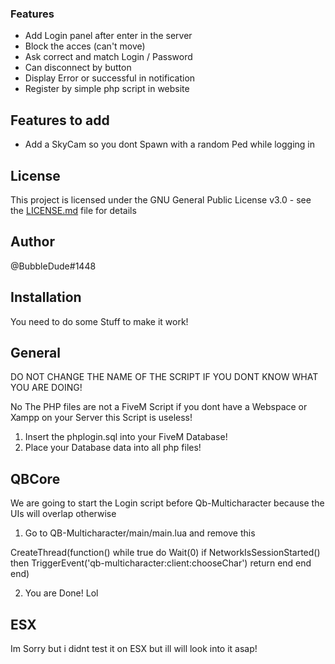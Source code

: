 ### Features ###

- Add Login panel after enter in the server
- Block the acces (can't move)
- Ask correct and match Login / Password
- Can disconnect by button
- Display Error or successful in notification
- Register by simple php script in website

## Features to add ##

- Add a SkyCam so you dont Spawn with a random Ped while logging in

## License ##

This project is licensed under the GNU General Public License v3.0 - see the [LICENSE.md](LICENSE.md) file for details


## Author ##

@BubbleDude#1448

## Installation ##

You need to do some Stuff to make it work!

## General ##

DO NOT CHANGE THE NAME OF THE SCRIPT IF YOU DONT KNOW WHAT YOU ARE DOING!

No The PHP files are not a FiveM Script if you dont have a Webspace or Xampp on your Server this Script is useless!

1. Insert the phplogin.sql into your FiveM Database!
2. Place your Database data into all php files!

## QBCore ##

We are going to start the Login script before Qb-Multicharacter because the UIs will overlap otherwise

1. Go to QB-Multicharacter/main/main.lua and remove this

CreateThread(function()
	while true do
		Wait(0)
		if NetworkIsSessionStarted() then
			TriggerEvent('qb-multicharacter:client:chooseChar')
			return
		end
	end
end)

2. You are Done! Lol

## ESX ##

Im Sorry but i didnt test it on ESX but ill will look into it asap!

